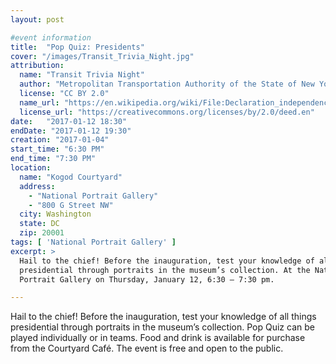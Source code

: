 ```yaml
---
layout: post

#event information
title:  "Pop Quiz: Presidents"
cover: "/images/Transit_Trivia_Night.jpg"
attribution:
  name: "Transit Trivia Night"
  author: "Metropolitan Transportation Authority of the State of New York"
  license: "CC BY 2.0"
  name_url: "https://en.wikipedia.org/wiki/File:Declaration_independence.jpg"
  license_url: "https://creativecommons.org/licenses/by/2.0/deed.en"
date:   "2017-01-12 18:30"
endDate: "2017-01-12 19:30"
creation: "2017-01-04"
start_time: "6:30 PM"
end_time: "7:30 PM"
location:
  name: "Kogod Courtyard"
  address:
    - "National Portrait Gallery"
    - "800 G Street NW"
  city: Washington
  state: DC
  zip: 20001
tags: [ 'National Portrait Gallery' ]
excerpt: >
  Hail to the chief! Before the inauguration, test your knowledge of all things
  presidential through portraits in the museum’s collection. At the National
  Portrait Gallery on Thursday, January 12, 6:30 – 7:30 pm.

---
```


Hail to the chief! Before the inauguration, test your knowledge of all things
presidential through portraits in the museum’s collection. Pop Quiz can be
played individually or in teams. Food and drink is available for purchase from
the Courtyard Café. The event is free and open to the public.
